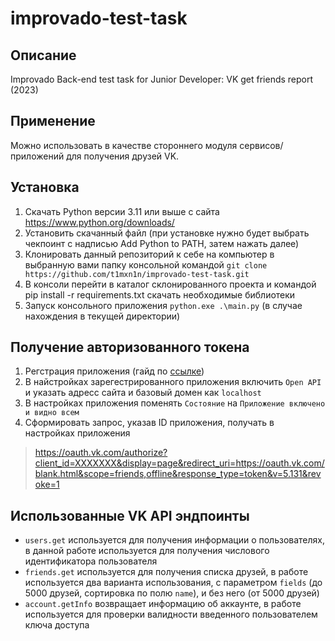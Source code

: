 # improvado-test-task
## Описание
Improvado Back-end test task for Junior Developer: VK get friends report (2023)

## Применение
Можно использовать в качестве стороннего модуля сервисов/приложений для получения друзей VK.

## Установка
1. Скачать Python версии 3.11 или выше с сайта https://www.python.org/downloads/ 
2. Установить скачанный файл (при установке нужно будет выбрать чекпоинт с надписью Add Python to PATH, затем нажать далее) 
3. Клонировать данный репозиторий к себе на компьютер в выбранную вами папку консольной командой `git clone https://github.com/t1mxn1n/improvado-test-task.git`
4. В консоли перейти в каталог склонированного проекта и командой pip install -r requirements.txt скачать необходимые библиотеки
5. Запуск консольного приложения `python.exe .\main.py` (в случае нахождения в текущей директории)

## Получение авторизованного токена
1. Регстрация приложения (гайд по [ссылке](https://dev.vk.com/api/getting-started#Регистрация%20приложения))
2. В найстройках зарегестрированного приложения включить `Open API` и указать адресс сайта и базовый домен как `localhost`
3. В настройках приложения поменять `Состояние` на `Приложение включено и видно всем`
4. Сформировать запрос, указав ID приложения, получать в настройках приложения
>https://oauth.vk.com/authorize?client_id=XXXXXXX&display=page&redirect_uri=https://oauth.vk.com/blank.html&scope=friends,offline&response_type=token&v=5.131&revoke=1

## Использованные VK API эндпоинты
* `users.get` используется для получения информации о пользователях, в данной работе используется для получения числового идентификатора пользователя
* `friends.get` используется для получения списка друзей, в работе используется два варианта использования, с параметром `fields` (до 5000 друзей, сортировка по полю `name`), и без него (от 5000 друзей)
* `account.getInfo` возвращает информацию об аккаунте, в работе используется для проверки валидности введенного пользователем ключа доступа
